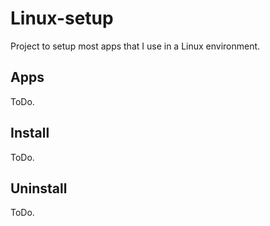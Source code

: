 # Linux-setup

Project to setup most apps that I use in a Linux environment.

## Apps

ToDo.

## Install

ToDo.

## Uninstall

ToDo.
